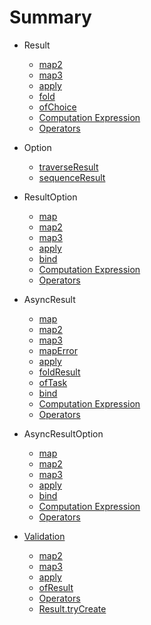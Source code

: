 # Summary

* Result
  * [map2](result/map2.md)
  * [map3](result/map3.md)
  * [apply](result/apply.md)
  * [fold](result/fold.md)
  * [ofChoice](result/ofChoice.md)
  * [Computation Expression](result/ce.md)
  * [Operators](result/operators.md)

* Option
  * [traverseResult](option/traverseResult.md)
  * [sequenceResult](option/sequenceResult.md)

* ResultOption
  * [map](resultOption/map.md)
  * [map2](resultOption/map2.md)
  * [map3](resultOption/map3.md)
  * [apply](resultOption/apply.md)
  * [bind](resultOption/bind.md)
  * [Computation Expression](resultOption/ce.md)
  * [Operators](resultOption/operators.md)

* AsyncResult
  * [map](asyncResult/map.md)
  * [map2](asyncResult/map2.md)
  * [map3](asyncResult/map3.md)
  * [mapError](asyncResult/mapError.md)
  * [apply](asyncResult/apply.md)
  * [foldResult](asyncResult/foldResult.md)
  * [ofTask](asyncResult/ofTask.md)
  * [bind](asyncResult/bind.md)
  * [Computation Expression](asyncResult/ce.md)
  * [Operators](asyncResult/operators.md)

* AsyncResultOption
  * [map](asyncResultOption/map.md)
  * [map2](asyncResultOption/map2.md)
  * [map3](asyncResultOption/map3.md)
  * [apply](asyncResultOption/apply.md)
  * [bind](asyncResultOption/bind.md)
  * [Computation Expression](asyncResultOption/ce.md)
  * [Operators](asyncResultOption/operators.md)

* [Validation](validation/index.md)
  * [map2](validation/map2.md)
  * [map3](validation/map3.md)
  * [apply](validation/apply.md)
  * [ofResult](validation/ofResult.md)
  * [Operators](validation/operators.md)
  * [Result.tryCreate](validation/tryCreate.md)